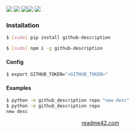 <!--
https://readme42.com
-->



[![](https://img.shields.io/badge/OS-Unix-blue.svg?longCache=True)]()
[![](https://img.shields.io/pypi/v/github-description.svg?maxAge=3600)](https://pypi.org/project/github-description/)
[![](https://img.shields.io/npm/v/github-description.svg?maxAge=3600)](https://www.npmjs.com/package/github-description)[![](https://img.shields.io/badge/License-Unlicense-blue.svg?longCache=True)](https://unlicense.org/)
[![](https://github.com/andrewp-as-is/github-description/workflows/tests42/badge.svg)](https://github.com/andrewp-as-is/github-description/actions)

### Installation
```bash
$ [sudo] pip install github-description
```

```bash
$ [sudo] npm i -g github-description
```

#### Config
```bash
$ export GITHUB_TOKEN="<GITHUB_TOKEN>"
```

#### Examples
```bash
$ python -m github_description repo "new desc"
$ python -m github_description repo
new desc
```

<p align="center">
    <a href="https://readme42.com/">readme42.com</a>
</p>
